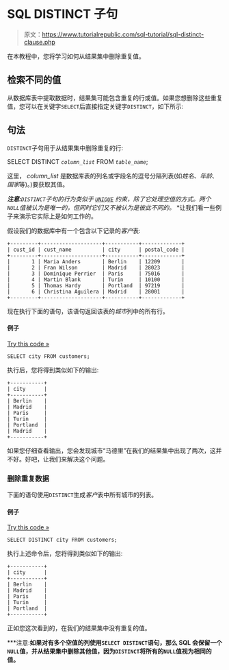 # SQL DISTINCT 子句

> 原文：<https://www.tutorialrepublic.com/sql-tutorial/sql-distinct-clause.php>

在本教程中，您将学习如何从结果集中删除重复值。

## 检索不同的值

从数据库表中提取数据时，结果集可能包含重复的行或值。如果您想删除这些重复值，您可以在关键字`SELECT`后直接指定关键字`DISTINCT`，如下所示:

## 句法

`DISTINCT`子句用于从结果集中删除重复的行:

SELECT DISTINCT *`column_list`* FROM *`table_name`*;

这里， *column_list* 是数据库表的列名或字段名的逗号分隔列表(如*姓名*、*年龄*、*国家*等)。)要获取其值。

 ***注意:**`DISTINCT`子句的行为类似于 [`UNIQUE`](sql-constraints.php#unique) 约束，除了它处理空值的方式。两个`NULL`值被认为是唯一的，但同时它们又不被认为是彼此不同的。*  *让我们看一些例子来演示它实际上是如何工作的。

假设我们的数据库中有一个包含以下记录的*客户*表:

```
+---------+--------------------+-----------+-------------+
| cust_id | cust_name          | city      | postal_code |
+---------+--------------------+-----------+-------------+
|       1 | Maria Anders       | Berlin    | 12209       |
|       2 | Fran Wilson        | Madrid    | 28023       |
|       3 | Dominique Perrier  | Paris     | 75016       |
|       4 | Martin Blank       | Turin     | 10100       |
|       5 | Thomas Hardy       | Portland  | 97219       |
|       6 | Christina Aguilera | Madrid    | 28001       |
+---------+--------------------+-----------+-------------+

```

现在执行下面的语句，该语句返回该表的*城市*列中的所有行。

#### 例子

[Try this code »](../codelab.php?topic=sql&file=select-all-values-from-a-table-column "Try this code using online Editor")

```
SELECT city FROM customers;
```

执行后，您将得到类似如下的输出:

```
+-----------+
| city      |
+-----------+
| Berlin    |
| Madrid    |
| Paris     |
| Turin     |
| Portland  |
| Madrid    |
+-----------+

```

如果您仔细查看输出，您会发现城市“马德里”在我们的结果集中出现了两次，这并不好。好吧，让我们来解决这个问题。

### 删除重复数据

下面的语句使用`DISTINCT`生成*客户*表中所有城市的列表。

#### 例子

[Try this code »](../codelab.php?topic=sql&file=select-distinct-values-from-a-table-column "Try this code using online Editor")

```
SELECT DISTINCT city FROM customers;
```

执行上述命令后，您将得到类似如下的输出:

```
+-----------+
| city      |
+-----------+
| Berlin    |
| Madrid    |
| Paris     |
| Turin     |
| Portland  |
+-----------+

```

正如您这次看到的，在我们的结果集中没有重复的值。

 ***注意:**如果对有多个空值的列使用`SELECT DISTINCT`语句，那么 SQL 会保留一个`NULL`值，并从结果集中删除其他值，因为`DISTINCT`将所有的`NULL`值视为相同的值。**